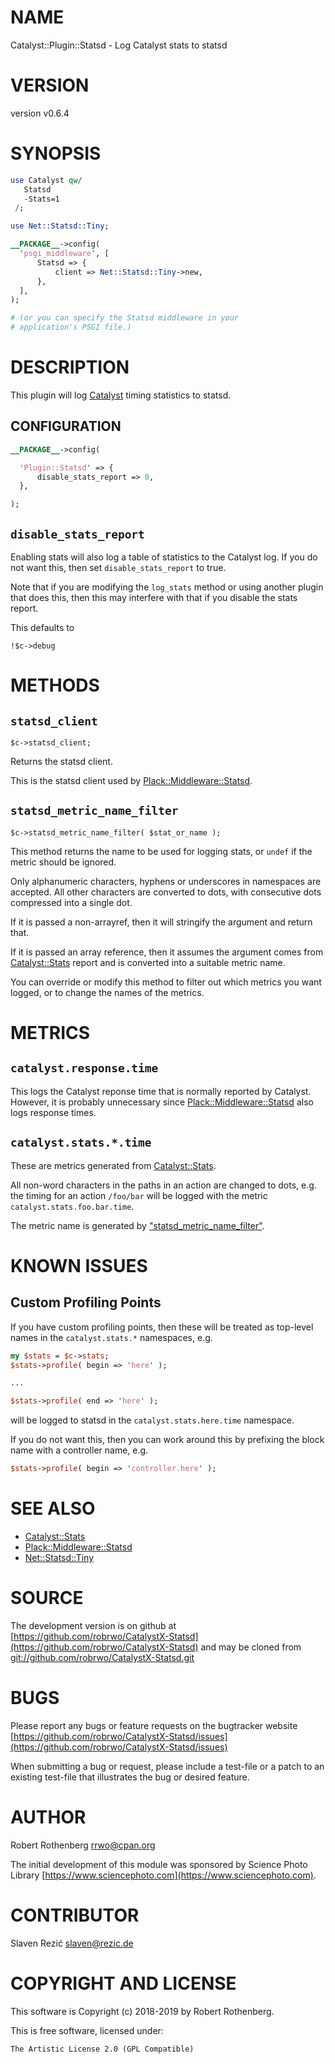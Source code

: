 # NAME

Catalyst::Plugin::Statsd - Log Catalyst stats to statsd

# VERSION

version v0.6.4

# SYNOPSIS

```perl
use Catalyst qw/
   Statsd
   -Stats=1
 /;

use Net::Statsd::Tiny;

__PACKAGE__->config(
  'psgi_middleware', [
      Statsd => {
          client => Net::Statsd::Tiny->new,
      },
  ],
);

# (or you can specify the Statsd middleware in your
# application's PSGI file.)
```

# DESCRIPTION

This plugin will log [Catalyst](https://metacpan.org/pod/Catalyst) timing statistics to statsd.

## CONFIGURATION

```perl
__PACKAGE__->config(

  'Plugin::Statsd' => {
      disable_stats_report => 0,
  },

);
```

## `disable_stats_report`

Enabling stats will also log a table of statistics to the Catalyst
log.  If you do not want this, then set `disable_stats_report`
to true.

Note that if you are modifying the `log_stats` method or using
another plugin that does this, then this may interfere with that if
you disable the stats report.

This defaults to

```
!$c->debug
```

# METHODS

## `statsd_client`

```
$c->statsd_client;
```

Returns the statsd client.

This is the statsd client used by [Plack::Middleware::Statsd](https://metacpan.org/pod/Plack::Middleware::Statsd).

## `statsd_metric_name_filter`

```
$c->statsd_metric_name_filter( $stat_or_name );
```

This method returns the name to be used for logging stats, or `undef`
if the metric should be ignored.

Only alphanumeric characters, hyphens or underscores in namespaces are
accepted. All other characters are converted to dots, with consecutive
dots compressed into a single dot.

If it is passed a non-arrayref, then it will stringify the argument
and return that.

If it is passed an array reference, then it assumes the argument comes
from [Catalyst::Stats](https://metacpan.org/pod/Catalyst::Stats) report and is converted into a suitable metric
name.

You can override or modify this method to filter out which metrics you
want logged, or to change the names of the metrics.

# METRICS

## `catalyst.response.time`

This logs the Catalyst reponse time that is normally reported by
Catalyst.  However, it is probably unnecessary since
[Plack::Middleware::Statsd](https://metacpan.org/pod/Plack::Middleware::Statsd) also logs response times.

## `catalyst.stats.*.time`

These are metrics generated from [Catalyst::Stats](https://metacpan.org/pod/Catalyst::Stats).

All non-word characters in the paths in an action are changed to dots,
e.g. the timing for an action `/foo/bar` will be logged with the
metric `catalyst.stats.foo.bar.time`.

The metric name is generated by ["statsd\_metric\_name\_filter"](#statsd_metric_name_filter).

# KNOWN ISSUES

## Custom Profiling Points

If you have custom profiling points, then these will be treated as
top-level names in the `catalyst.stats.*` namespaces, e.g.

```perl
my $stats = $c->stats;
$stats->profile( begin => 'here' );

...

$stats->profile( end => 'here' );
```

will be logged to statsd in the `catalyst.stats.here.time` namespace.

If you do not want this, then you can work around this by prefixing
the block name with a controller name, e.g.

```perl
$stats->profile( begin => 'controller.here' );
```

# SEE ALSO

- [Catalyst::Stats](https://metacpan.org/pod/Catalyst::Stats)
- [Plack::Middleware::Statsd](https://metacpan.org/pod/Plack::Middleware::Statsd)
- [Net::Statsd::Tiny](https://metacpan.org/pod/Net::Statsd::Tiny)

# SOURCE

The development version is on github at [https://github.com/robrwo/CatalystX-Statsd](https://github.com/robrwo/CatalystX-Statsd)
and may be cloned from [git://github.com/robrwo/CatalystX-Statsd.git](git://github.com/robrwo/CatalystX-Statsd.git)

# BUGS

Please report any bugs or feature requests on the bugtracker website
[https://github.com/robrwo/CatalystX-Statsd/issues](https://github.com/robrwo/CatalystX-Statsd/issues)

When submitting a bug or request, please include a test-file or a
patch to an existing test-file that illustrates the bug or desired
feature.

# AUTHOR

Robert Rothenberg <rrwo@cpan.org>

The initial development of this module was sponsored by Science Photo
Library [https://www.sciencephoto.com](https://www.sciencephoto.com).

# CONTRIBUTOR

Slaven Rezić <slaven@rezic.de>

# COPYRIGHT AND LICENSE

This software is Copyright (c) 2018-2019 by Robert Rothenberg.

This is free software, licensed under:

```
The Artistic License 2.0 (GPL Compatible)
```
